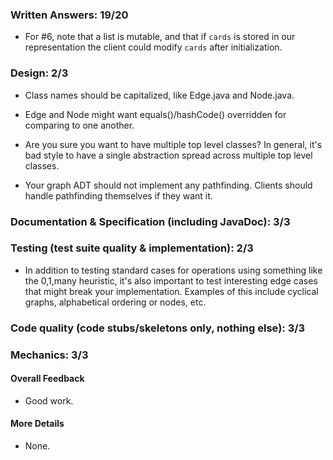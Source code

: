 ### Written Answers: 19/20

- For #6, note that a list is mutable, and that if `cards` is stored in our
representation the client could modify `cards` after initialization.

### Design: 2/3

- Class names should be capitalized, like Edge.java and Node.java.

- Edge and Node might want equals()/hashCode() overridden for comparing to one another.

- Are you sure you want to have multiple top level classes? In general, it's bad style
to have a single abstraction spread across multiple top level classes.

- Your graph ADT should not implement any pathfinding. Clients should handle pathfinding themselves
if they want it.

### Documentation & Specification (including JavaDoc): 3/3

### Testing (test suite quality & implementation): 2/3

- In addition to testing standard cases for operations using something like the 0,1,many heuristic,
it's also important to test interesting edge cases that might break your implementation. Examples
of this include cyclical graphs, alphabetical ordering or nodes, etc.

### Code quality (code stubs/skeletons only, nothing else): 3/3

### Mechanics: 3/3

#### Overall Feedback

- Good work.

#### More Details

- None.
